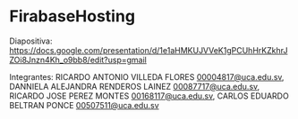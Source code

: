 # FirabaseHosting

Diapositiva: https://docs.google.com/presentation/d/1e1aHMKUJVVeK1gPCUhHrKZkhrJZOi8Jnzn4Kh_o9bb8/edit?usp=gmail

Integrantes:
RICARDO ANTONIO VILLEDA FLORES <00004817@uca.edu.sv>,
DANNIELA ALEJANDRA RENDEROS LAINEZ <00087717@uca.edu.sv>,
RICARDO JOSE PEREZ MONTES <00168117@uca.edu.sv>,
CARLOS EDUARDO BELTRAN PONCE <00507511@uca.edu.sv>
